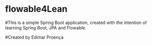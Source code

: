 # flowable4Lean


#This is a simple Spring Boot application, created with the intention of learning Spring Boot, JPA and Flowable.


#Created by Edimar Proença
